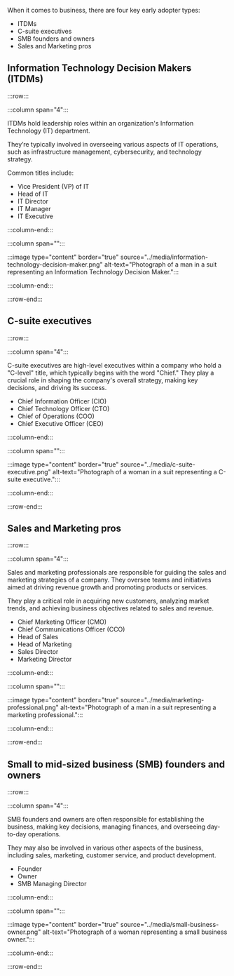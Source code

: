 When it comes to business, there are four key early adopter types:

- ITDMs
- C-suite executives
- SMB founders and owners
- Sales and Marketing pros

## Information Technology Decision Makers (ITDMs)

:::row:::

:::column span="4":::

ITDMs hold leadership roles within an organization's Information Technology (IT) department.

They’re typically involved in overseeing various aspects of IT operations, such as infrastructure management, cybersecurity, and technology strategy.

Common titles include:

- Vice President (VP) of IT
- Head of IT
- IT Director
- IT Manager
- IT Executive

:::column-end:::

:::column span="":::

:::image type="content" border="true" source="../media/information-technology-decision-maker.png" alt-text="Photograph of a man in a suit representing an Information Technology Decision Maker.":::

:::column-end:::

:::row-end:::

## C-suite executives

:::row:::

:::column span="4":::

C-suite executives are high-level executives within a company who hold a "C-level" title, which typically begins with the word "Chief." They play a crucial role in shaping the company's overall strategy, making key decisions, and driving its success.

- Chief Information Officer (CIO)
- Chief Technology Officer (CTO)
- Chief of Operations (COO)
- Chief Executive Officer (CEO)

:::column-end:::

:::column span="":::

:::image type="content" border="true" source="../media/c-suite-executive.png" alt-text="Photograph of a woman in a suit representing a C-suite executive.":::

:::column-end:::

:::row-end:::

## Sales and Marketing pros

:::row:::

:::column span="4":::

Sales and marketing professionals are responsible for guiding the sales and marketing strategies of a company. They oversee teams and initiatives aimed at driving revenue growth and promoting products or services.

They play a critical role in acquiring new customers, analyzing market trends, and achieving business objectives related to sales and revenue.

- Chief Marketing Officer (CMO)
- Chief Communications Officer (CCO)
- Head of Sales
- Head of Marketing
- Sales Director
- Marketing Director

:::column-end:::

:::column span="":::

:::image type="content" border="true" source="../media/marketing-professional.png" alt-text="Photograph of a man in a suit representing a marketing professional.":::

:::column-end:::

:::row-end:::

## Small to mid-sized business (SMB) founders and owners

:::row:::

:::column span="4":::

SMB founders and owners are often responsible for establishing the business, making key decisions, managing finances, and overseeing day-to-day operations.

They may also be involved in various other aspects of the business, including sales, marketing, customer service, and product development.

- Founder
- Owner
- SMB Managing Director

:::column-end:::

:::column span="":::

:::image type="content" border="true" source="../media/small-business-owner.png" alt-text="Photograph of a woman representing a small business owner.":::

:::column-end:::

:::row-end:::
